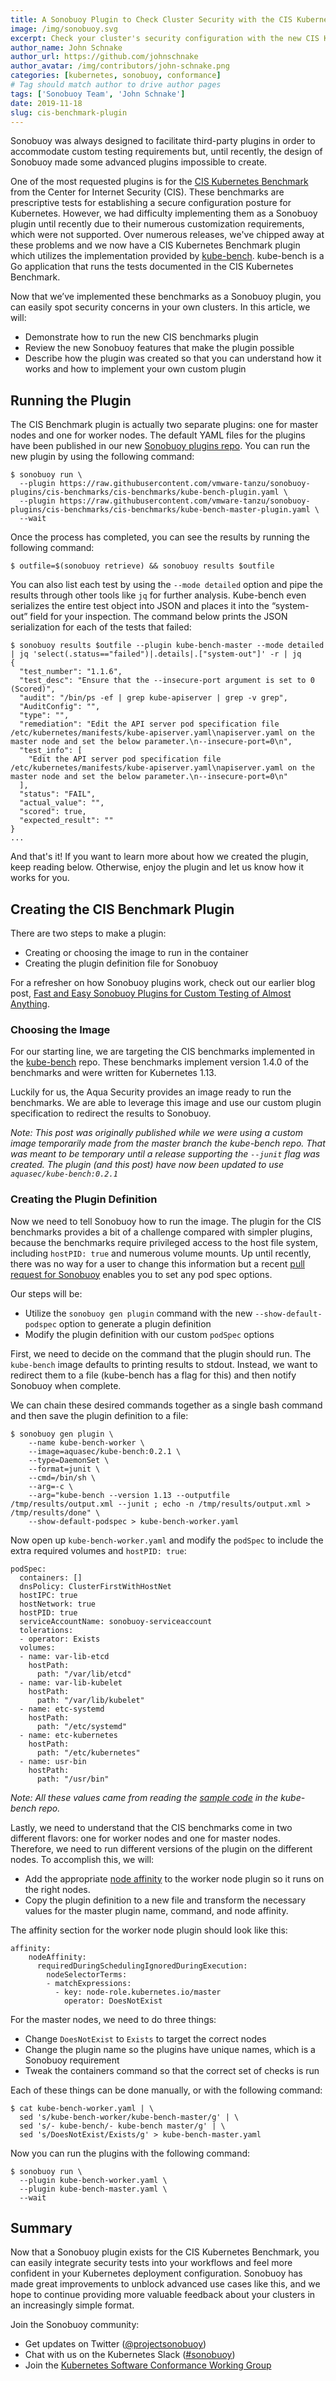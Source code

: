 ```yaml
---
title: A Sonobuoy Plugin to Check Cluster Security with the CIS Kubernetes Benchmark
image: /img/sonobuoy.svg
excerpt: Check your cluster's security configuration with the new CIS Kubernetes Benchmark plugin.
author_name: John Schnake
author_url: https://github.com/johnschnake
author_avatar: /img/contributors/john-schnake.png
categories: [kubernetes, sonobuoy, conformance]
# Tag should match author to drive author pages
tags: ['Sonobuoy Team', 'John Schnake']
date: 2019-11-18
slug: cis-benchmark-plugin
---
```


Sonobuoy was always designed to facilitate third-party plugins in order to accommodate custom testing requirements but, until recently, the design of Sonobuoy made some advanced plugins impossible to create.

One of the most requested plugins is for the [CIS Kubernetes Benchmark](https://www.cisecurity.org/benchmark/kubernetes/) from the Center for Internet Security (CIS). These benchmarks are prescriptive tests for establishing a secure configuration posture for Kubernetes. However, we had difficulty implementing them as a Sonobuoy plugin until recently due to their numerous customization requirements, which were not supported. Over numerous releases, we've chipped away at these problems and we now have a CIS Kubernetes Benchmark plugin which utilizes the implementation provided by [kube-bench](https://github.com/aquasecurity/kube-bench). kube-bench is a Go application that runs the tests documented in the CIS Kubernetes Benchmark.

Now that we’ve implemented these benchmarks as a Sonobuoy plugin, you can easily spot security concerns in your own clusters. In this article, we will:

- Demonstrate how to run the new CIS benchmarks plugin
- Review the new Sonobuoy features that make the plugin possible
- Describe how the plugin was created so that you can understand how it works and how to implement your own custom plugin

## Running the Plugin

The CIS Benchmark plugin is actually two separate plugins: one for master nodes and one for worker nodes. The default YAML files for the plugins have been published in our new [Sonobuoy plugins repo](https://github.com/vmware-tanzu/sonobuoy-plugins). You can run the new plugin by using the following command:

```
$ sonobuoy run \
  --plugin https://raw.githubusercontent.com/vmware-tanzu/sonobuoy-plugins/cis-benchmarks/cis-benchmarks/kube-bench-plugin.yaml \
  --plugin https://raw.githubusercontent.com/vmware-tanzu/sonobuoy-plugins/cis-benchmarks/cis-benchmarks/kube-bench-master-plugin.yaml \
  --wait
```

Once the process has completed, you can see the results by running the following command:

```
$ outfile=$(sonobuoy retrieve) && sonobuoy results $outfile
```

You can also list each test by using the `--mode detailed` option and pipe the results through other tools like `jq` for further analysis. Kube-bench even serializes the entire test object into JSON and places it into the “system-out” field for your inspection. The command below prints the JSON serialization for each of the tests that failed:

```
$ sonobuoy results $outfile --plugin kube-bench-master --mode detailed | jq 'select(.status=="failed")|.details|.["system-out"]' -r | jq
{
  "test_number": "1.1.6",
  "test_desc": "Ensure that the --insecure-port argument is set to 0 (Scored)",
  "audit": "/bin/ps -ef | grep kube-apiserver | grep -v grep",
  "AuditConfig": "",
  "type": "",
  "remediation": "Edit the API server pod specification file /etc/kubernetes/manifests/kube-apiserver.yaml\napiserver.yaml on the master node and set the below parameter.\n--insecure-port=0\n",
  "test_info": [
    "Edit the API server pod specification file /etc/kubernetes/manifests/kube-apiserver.yaml\napiserver.yaml on the master node and set the below parameter.\n--insecure-port=0\n"
  ],
  "status": "FAIL",
  "actual_value": "",
  "scored": true,
  "expected_result": ""
}
...
```

And that's it! If you want to learn more about how we created the plugin, keep reading below. Otherwise, enjoy the plugin and let us know how it works for you.

## Creating the CIS Benchmark Plugin

There are two steps to make a plugin:

- Creating or choosing the image to run in the container
- Creating the plugin definition file for Sonobuoy

For a refresher on how Sonobuoy plugins work, check out our earlier blog post, [Fast and Easy Sonobuoy Plugins for Custom Testing of Almost Anything](https://blogs.vmware.com/cloudnative/2019/04/30/sonobuoy-plugins-custom-testing/).

### Choosing the Image

For our starting line, we are targeting the CIS benchmarks implemented in the [kube-bench](https://github.com/aquasecurity/kube-bench) repo. These benchmarks implement version 1.4.0 of the benchmarks and were written for Kubernetes 1.13.

Luckily for us, the Aqua Security provides an image ready to run the benchmarks. We are able to leverage this image and use our custom plugin specification to redirect the results to Sonobuoy.

_Note: This post was originally published while we were using a custom image temporarily made from the master branch the kube-bench repo. That was meant to be temporary until a release supporting the `--junit` flag was created. The plugin (and this post) have now been updated to use `aquasec/kube-bench:0.2.1`_

### Creating the Plugin Definition

Now we need to tell Sonobuoy how to run the image. The plugin for the CIS benchmarks provides a bit of a challenge compared with simpler plugins, because the benchmarks require privileged access to the host file system, including `hostPID: true` and numerous volume mounts. Up until recently, there was no way for a user to change this information but a recent [pull request for Sonobuoy](https://github.com/vmware-tanzu/sonobuoy/pull/837) enables you to set any pod spec options.

Our steps will be:

- Utilize the `sonobuoy gen plugin` command with the new `--show-default-podspec` option to generate a plugin definition
- Modify the plugin definition with our custom `podSpec` options

First, we need to decide on the command that the plugin should run. The `kube-bench` image defaults to printing results to stdout. Instead, we want to redirect them to a file (kube-bench has a flag for this) and then notify Sonobuoy when complete. 

We can chain these desired commands together as a single bash command and then save the plugin definition to a file:

```
$ sonobuoy gen plugin \
    --name kube-bench-worker \
    --image=aquasec/kube-bench:0.2.1 \
    --type=DaemonSet \
    --format=junit \
    --cmd=/bin/sh \
    --arg=-c \
    --arg="kube-bench --version 1.13 --outputfile /tmp/results/output.xml --junit ; echo -n /tmp/results/output.xml > /tmp/results/done" \
    --show-default-podspec > kube-bench-worker.yaml
```

Now open up `kube-bench-worker.yaml` and modify the `podSpec` to include the extra required volumes and `hostPID: true`:

```
podSpec:
  containers: []
  dnsPolicy: ClusterFirstWithHostNet
  hostIPC: true
  hostNetwork: true
  hostPID: true
  serviceAccountName: sonobuoy-serviceaccount
  tolerations:
  - operator: Exists
  volumes:
  - name: var-lib-etcd
    hostPath:
      path: "/var/lib/etcd"
  - name: var-lib-kubelet
    hostPath:
      path: "/var/lib/kubelet"
  - name: etc-systemd
    hostPath:
      path: "/etc/systemd"
  - name: etc-kubernetes
    hostPath:
      path: "/etc/kubernetes"
  - name: usr-bin
    hostPath:
      path: "/usr/bin"
```

_Note: All these values came from reading the [sample code](https://github.com/aquasecurity/kube-bench/blob/master/job.yaml) in the kube-bench repo._

Lastly, we need to understand that the CIS benchmarks come in two different flavors: one for worker nodes and one for master nodes. Therefore, we need to run different versions of the plugin on the different nodes. To accomplish this, we will:

- Add the appropriate [node affinity](https://kubernetes.io/docs/concepts/configuration/assign-pod-node/#affinity-and-anti-affinity) to the worker node plugin so it runs on the right nodes.
- Copy the plugin definition to a new file and transform the necessary values for the master plugin name, command, and node affinity.

The affinity section for the worker node plugin should look like this:

```
affinity:
    nodeAffinity: 
      requiredDuringSchedulingIgnoredDuringExecution: 
        nodeSelectorTerms:
        - matchExpressions:
          - key: node-role.kubernetes.io/master
            operator: DoesNotExist
```

For the master nodes, we need to do three things:

- Change `DoesNotExist` to `Exists` to target the correct nodes
- Change the plugin name so the plugins have unique names, which is a Sonobuoy requirement
- Tweak the containers command so that the correct set of checks is run

Each of these things can be done manually, or with the following command:

```
$ cat kube-bench-worker.yaml | \
  sed 's/kube-bench-worker/kube-bench-master/g' | \
  sed 's/- kube-bench/- kube-bench master/g' | \
  sed 's/DoesNotExist/Exists/g' > kube-bench-master.yaml
```

Now you can run the plugins with the following command:

```
$ sonobuoy run \
  --plugin kube-bench-worker.yaml \
  --plugin kube-bench-master.yaml \
  --wait
```

## Summary

Now that a Sonobuoy plugin exists for the CIS Kubernetes Benchmark, you can easily integrate security tests into your workflows and feel more confident in your Kubernetes deployment configuration. Sonobuoy has made great improvements to unblock advanced use cases like this, and we hope to continue providing more valuable feedback about your clusters in an increasingly simple format.



Join the Sonobuoy community:

- Get updates on Twitter ([@projectsonobuoy](https://twitter.com/projectsonobuoy))
- Chat with us on the Kubernetes Slack ([#sonobuoy](https://kubernetes.slack.com/messages/sonobuoy))
- Join the [Kubernetes Software Conformance Working Group](https://github.com/cncf/k8s-conformance)
